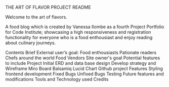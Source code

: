 THE ART OF FLAVOR PROJECT README

Welcome to the art of flavors.

A food blog which is created by Vanessa Ilombe as a fourth Project Portfolio for Code Institute; showcasing a high responsiveness and registration functionality for everyone who is a food enthousiast and enjoy reading about culinary journeys.

Contents
Brief
External user’s goal:
Food enthousiasts
Pationate readers
Chefs around the world
Food Vendors
Site owner's goal
Potential features to include
Project Initial ERD and data base design
Develop strategy and Wireframe
Miro Board
Balsamiq
Lucid Chart
Github project
Features
Styling frontend development
Fixed Bugs
Unfixed Bugs
Testing
Future features and modifications
Tools and Technology used
Credits